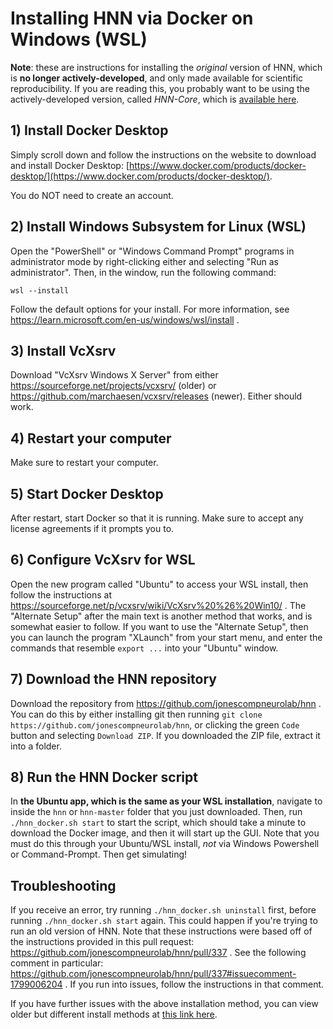 # Installing HNN via Docker on Windows (WSL)

**Note**: these are instructions for installing the *original* version of HNN, which is **no longer actively-developed**, and only made available for scientific reproducibility. If you are reading this, you probably want to be using the actively-developed version, called *HNN-Core*, which is [available here](https://github.com/jonescompneurolab/hnn-core).

## 1) Install Docker Desktop

Simply scroll down and follow the instructions on the website to download and install Docker Desktop: [https://www.docker.com/products/docker-desktop/](https://www.docker.com/products/docker-desktop/).

You do NOT need to create an account.

## 2) Install Windows Subsystem for Linux (WSL)

Open the "PowerShell" or "Windows Command Prompt" programs in administrator mode by right-clicking either and selecting "Run as administrator". Then, in the window, run the following command:

```
wsl --install
```

Follow the default options for your install. For more information, see https://learn.microsoft.com/en-us/windows/wsl/install .

## 3) Install VcXsrv

Download "VcXsrv Windows X Server" from either https://sourceforge.net/projects/vcxsrv/ (older) or https://github.com/marchaesen/vcxsrv/releases (newer). Either should work.

## 4) Restart your computer

Make sure to restart your computer.

## 5) Start Docker Desktop

After restart, start Docker so that it is running. Make sure to accept any license agreements if it prompts you to.

## 6) Configure VcXsrv for WSL

Open the new program called "Ubuntu" to access your WSL install, then follow the instructions at https://sourceforge.net/p/vcxsrv/wiki/VcXsrv%20%26%20Win10/ . The "Alternate Setup" after the main text is another method that works, and is somewhat easier to follow. If you want to use the "Alternate Setup", then you can launch the program "XLaunch" from your start menu, and enter the commands that resemble `export ...` into your "Ubuntu" window.

## 7) Download the HNN repository

Download the repository from https://github.com/jonescompneurolab/hnn . You can do this by either installing git then running `git clone https://github.com/jonescompneurolab/hnn`, or clicking the green `Code` button and selecting `Download ZIP`. If you downloaded the ZIP file, extract it into a folder.

## 8) Run the HNN Docker script

In **the Ubuntu app, which is the same as your WSL installation**, navigate to inside the `hnn` or `hnn-master` folder that you just downloaded. Then, run `./hnn_docker.sh start` to start the script, which should take a minute to download the Docker image, and then it will start up the GUI. Note that you must do this through your Ubuntu/WSL install, *not* via Windows Powershell or Command-Prompt. Then get simulating!

## Troubleshooting

If you receive an error, try running `./hnn_docker.sh uninstall` first, before running `./hnn_docker.sh start` again. This could happen if you're trying to run an old version of HNN. Note that these instructions were based off of the instructions provided in this pull request: https://github.com/jonescompneurolab/hnn/pull/337 . See the following comment in particular:  https://github.com/jonescompneurolab/hnn/pull/337#issuecomment-1799006204 . If you run into issues, follow the instructions in that comment.

If you have further issues with the above installation method, you can view older but different install methods at [this link here](2021_instructions).

